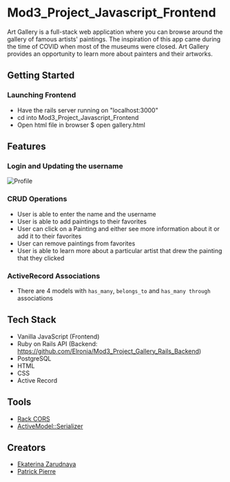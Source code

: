 # Mod3_Project_Javascript_Frontend
Art Gallery is a full-stack web application where you can browse around the gallery of famous artists' paintings. The inspiration of this app came during the time of COVID when most of the museums were closed. Art Gallery provides an opportunity to learn more about painters and their artworks.
## Getting Started
### Launching Frontend
* Have the rails server running on "localhost:3000"
* cd into Mod3_Project_Javascript_Frontend
* Open html file in browser
  $ open gallery.html
## Features
### Login and Updating the username
![Profile](https://media.giphy.com/media/FDzZUmGzCavf0MZllT/giphy.gif)
### CRUD Operations
* User is able to enter the name and the username
* User is able to add paintings to their favorites 
* User can click on a Painting and either see more information about it or add it to their favorites 
* User can remove paintings from favorites
* User is able to learn more about a particular artist that drew the painting that they clicked 
### ActiveRecord Associations
* There are 4 models with `has_many`, `belongs_to` and `has_many through` associations
## Tech Stack
* Vanilla JavaScript (Frontend)
* Ruby on Rails API (Backend: https://github.com/Elronia/Mod3_Project_Gallery_Rails_Backend)
* PostgreSQL
* HTML
* CSS
* Active Record
## Tools
* [Rack CORS](https://github.com/cyu/rack-cors)
* [ActiveModel::Serializer](https://github.com/rails-api/active_model_serializers)
## Creators
* [Ekaterina Zarudnaya](https://github.com/Elronia)
* [Patrick Pierre](https://github.com/pierrewebdev)
